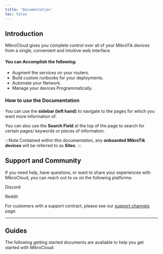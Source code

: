 ```yaml
---
title: 'Documentation'
toc: false
---
```


## Introduction
MikroCloud gives you complete control over all of your MikroTik devices from a single, convenient and intuitive web interface. 

#### You can Accomplish the following:
* Augment the services on your routers.
* Build custom runbooks for your deployments.
* Automate your Network.
* Manage your devices Programmatically.


<!-- * Whether you want to augment the services on your router(s), build custom runbooks for your deployments, automate your network, or manage your devices programmatically, MikroCloud is the right tool for you and your environment. -->


### How to use the Documentation
You can use the **sidebar (left hand)** to navigate to the pages for which you want more information of.

You can also use the **Search Field** at the top of the page to search for certain pages/ keywords or pieces of information.

:::Note
Contained within this documentation, any **onboarded MikroTik devices** will be referred to as **Sites**.
:::


## Support and Community

If you need help, have questions, or want to share your experiences with MikroCloud, you can reach out to us on the following platforms:

<Navigate href="https://discord.com/channels/1163197049211207750/1163203962946728027" color="secondary" library="hugeicons" icon="discord">Discord</Navigate>

<Navigate href="https://www.reddit.com/r/mikrocloud/" color="secondary" library="hugeicons" icon="reddit">Reddit</Navigate>

For customers with a support contract, please see our [support channels](/documentation/resources/support-channels) page.

---
## Guides

The following getting started documents are available to help you get started with MikroCloud:

<Tiles path="/documentation/getting-started/adding-your-first-router"></Tiles>
